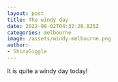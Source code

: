 ```yaml
---
layout: post
title: The windy day
date: 2022-08-02T04:32:20.825Z
categories: melbourne
image: /assets/windy-melbourne.png
author:
- ShinyGiggle
---
```


It is quite a windy day today!
